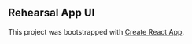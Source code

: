 ## Rehearsal App UI

This project was bootstrapped with [Create React App](https://github.com/facebookincubator/create-react-app).